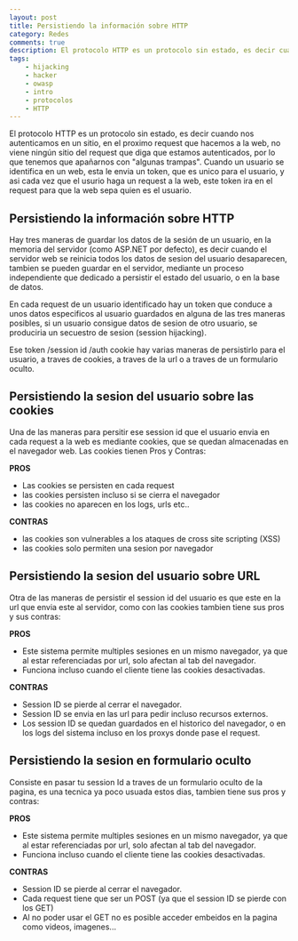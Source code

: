 ```yaml
---
layout: post
title: Persistiendo la información sobre HTTP
category: Redes
comments: true
description: El protocolo HTTP es un protocolo sin estado, es decir cuando nos autenticamos en un sitio, en el proximo request que hacemos a la web, no viene ningún sitio del request que diga que estamos autenticados, por lo que tenemos que apañarnos con "algunas trampas". Cuando un usuario se identifica en un web, esta le envia un token, que es unico para el usuario, y asi cada vez que el usurio haga un request a la web, este token ira en el request para que la web sepa quien es el usuario.
tags:
    - hijacking
    - hacker
    - owasp
    - intro
    - protocolos
    - HTTP
---
```



El protocolo HTTP es un protocolo sin estado, es decir cuando nos autenticamos en un sitio, en el proximo request que hacemos a la web, no viene ningún sitio del request que diga que estamos autenticados, por lo que tenemos que apañarnos con "algunas trampas".
Cuando un usuario se identifica en un web, esta le envia un token, que es unico para el usuario, y asi cada vez que el usurio haga un request a la web, este token ira en el request para que la web sepa quien es el usuario.

## Persistiendo la información sobre HTTP

Hay tres maneras de guardar los datos de la sesión de un usuario, en la memoria del servidor (como ASP.NET por defecto), es decir cuando el servidor web se reinicia todos los datos de sesion del usuario desaparecen, tambien se pueden guardar en el servidor, mediante un proceso independiente que dedicado a persistir el estado del usuario, o en la base de datos.

En cada request de un usuario identificado hay un token que conduce a unos datos especificos al usuario guardados en alguna de las tres maneras posibles, si un usuario consigue datos de sesion de otro usuario, se produciria un secuestro de sesion (session hijacking).

Ese token /session id /auth cookie hay varias maneras de persistirlo para el usuario, a traves de cookies, a traves de la url o a traves de un formulario oculto.

## Persistiendo la sesion del usuario sobre las cookies

Una de las maneras para persitir ese session id que el usuario envia en cada request a la web es mediante cookies, que se quedan almacenadas en el navegador web. Las cookies tienen Pros y Contras:

__PROS__

* Las cookies se persisten en cada request
* las cookies persisten incluso si se cierra el navegador
* las cookies no aparecen en los logs, urls etc..

__CONTRAS__

* las cookies son vulnerables a los ataques de cross site scripting (XSS)
* las cookies solo permiten una sesion por navegador

## Persistiendo la sesion del usuario sobre URL

Otra de las maneras de persistir el session id del usuario es que este en la url que envia este al servidor, como con las cookies tambien tiene sus pros y sus contras:

__PROS__

* Este sistema permite multiples sesiones en un mismo navegador, ya que al estar referenciadas por url, solo afectan al tab del navegador.
* Funciona incluso cuando el cliente tiene las cookies desactivadas.

__CONTRAS__

* Session ID se pierde al cerrar el navegador.
* Session ID se envia en las url para pedir incluso recursos externos.
* Los session ID se quedan guardados en el historico del navegador, o en los logs del sistema incluso en los proxys donde pase el request.

## Persistiendo la sesion en formulario oculto

Consiste en pasar tu session Id a traves de un formulario oculto de la pagina, es una tecnica ya poco usuada estos dias, tambien tiene sus pros y contras:

__PROS__

* Este sistema permite multiples sesiones en un mismo navegador, ya que al estar referenciadas por url, solo afectan al tab del navegador.
* Funciona incluso cuando el cliente tiene las cookies desactivadas.

__CONTRAS__

* Session ID se pierde al cerrar el navegador.
* Cada request tiene que ser un POST (ya que el session ID se pierde con los GET)
* Al no poder usar el GET no es posible acceder embeidos en la pagina como videos, imagenes...












